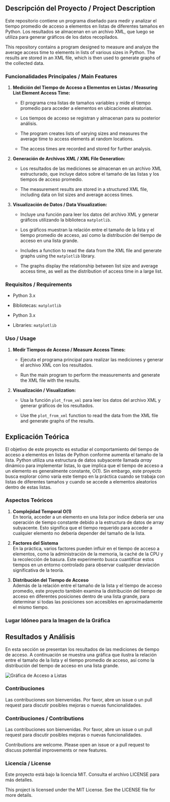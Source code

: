 ## Descripción del Proyecto / Project Description

Este repositorio contiene un programa diseñado para medir y analizar el tiempo promedio de acceso a elementos en listas de diferentes tamaños en Python. Los resultados se almacenan en un archivo XML, que luego se utiliza para generar gráficos de los datos recopilados.

This repository contains a program designed to measure and analyze the average access time to elements in lists of various sizes in Python. The results are stored in an XML file, which is then used to generate graphs of the collected data.

### Funcionalidades Principales / Main Features

1. **Medición del Tiempo de Acceso a Elementos en Listas / Measuring List Element Access Time:**
   - El programa crea listas de tamaños variables y mide el tiempo promedio para acceder a elementos en ubicaciones aleatorias.
   - Los tiempos de acceso se registran y almacenan para su posterior análisis.

   - The program creates lists of varying sizes and measures the average time to access elements at random locations.
   - The access times are recorded and stored for further analysis.

2. **Generación de Archivos XML / XML File Generation:**
   - Los resultados de las mediciones se almacenan en un archivo XML estructurado, que incluye datos sobre el tamaño de las listas y los tiempos de acceso promedio.

   - The measurement results are stored in a structured XML file, including data on list sizes and average access times.

3. **Visualización de Datos / Data Visualization:**
   - Incluye una función para leer los datos del archivo XML y generar gráficos utilizando la biblioteca `matplotlib`.
   - Los gráficos muestran la relación entre el tamaño de la lista y el tiempo promedio de acceso, así como la distribución del tiempo de acceso en una lista grande.

   - Includes a function to read the data from the XML file and generate graphs using the `matplotlib` library.
   - The graphs display the relationship between list size and average access time, as well as the distribution of access time in a large list.

### Requisitos / Requirements

- Python 3.x
- Bibliotecas: `matplotlib`

- Python 3.x
- Libraries: `matplotlib`

### Uso / Usage

1. **Medir Tiempos de Acceso / Measure Access Times:**
   - Ejecuta el programa principal para realizar las mediciones y generar el archivo XML con los resultados.

   - Run the main program to perform the measurements and generate the XML file with the results.

2. **Visualización / Visualization:**
   - Usa la función `plot_from_xml` para leer los datos del archivo XML y generar gráficos de los resultados.

   - Use the `plot_from_xml` function to read the data from the XML file and generate graphs of the results.
  
## Explicación Teórica

El objetivo de este proyecto es estudiar el comportamiento del tiempo de acceso a elementos en listas de Python conforme aumenta el tamaño de la lista. Python utiliza una estructura de datos subyacente llamada *array* dinámico para implementar listas, lo que implica que el tiempo de acceso a un elemento es generalmente constante, O(1). Sin embargo, este proyecto busca explorar cómo varía este tiempo en la práctica cuando se trabaja con listas de diferentes tamaños y cuando se accede a elementos aleatorios dentro de estas listas.

### Aspectos Teóricos

1. **Complejidad Temporal O(1)**  
   En teoría, acceder a un elemento en una lista por índice debería ser una operación de tiempo constante debido a la estructura de datos de array subyacente. Esto significa que el tiempo requerido para acceder a cualquier elemento no debería depender del tamaño de la lista.

2. **Factores del Sistema**  
   En la práctica, varios factores pueden influir en el tiempo de acceso a elementos, como la administración de la memoria, la caché de la CPU y la recolección de basura. Este experimento busca cuantificar estos tiempos en un entorno controlado para observar cualquier desviación significativa de la teoría.

3. **Distribución del Tiempo de Acceso**  
   Además de la relación entre el tamaño de la lista y el tiempo de acceso promedio, este proyecto también examina la distribución del tiempo de acceso en diferentes posiciones dentro de una lista grande, para determinar si todas las posiciones son accesibles en aproximadamente el mismo tiempo.

### Lugar Idóneo para la Imagen de la Gráfica

## Resultados y Análisis

En esta sección se presentan los resultados de las mediciones de tiempo de acceso. A continuación se muestra una gráfica que ilustra la relación entre el tamaño de la lista y el tiempo promedio de acceso, así como la distribución del tiempo de acceso en una lista grande.

![Gráfica de Acceso a Listas](ruta/a/la/imagen.png)

### Contribuciones

Las contribuciones son bienvenidas. Por favor, abre un issue o un pull request para discutir posibles mejoras o nuevas funcionalidades.

### Contribuciones / Contributions

Las contribuciones son bienvenidas. Por favor, abre un issue o un pull request para discutir posibles mejoras o nuevas funcionalidades.

Contributions are welcome. Please open an issue or a pull request to discuss potential improvements or new features.

### Licencia / License

Este proyecto está bajo la licencia MIT. Consulta el archivo LICENSE para más detalles.

This project is licensed under the MIT License. See the LICENSE file for more details.

